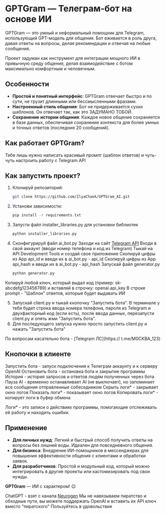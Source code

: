# GPTGram — Телеграм-бот на основе ИИ

GPTGram — это умный и неформальный помощник для Telegram, использующий GPT-модель для общения. Бот вживается в роль друга, давая ответы на вопросы, делая рекомендации и отвечая на любые сообщения. 

Проект задуман как инструмент для интеграции мощного ИИ в привычную среду общения, делая взаимодействие с ботом максимально комфортным и человечным.

## Особенности

- **Простой и понятный интерфейс**: GPTGram отвечает быстро и по сути, не грузит длинными или бессмысленными фразами.
- **Настроенный стиль общения**: Бот не придерживается сухих шаблонов. Он отвечает так, как это ЗАДУМАНО ТОБОЙ.
- **Сохранение истории общения**: Каждое новое общение сохраняется в базе данных, обеспечивая сохранение контекста для более умных и точных ответов (последние 20 сообщений).

## Как работает GPTGram?

Тебе лишь нужно написать красивый промпт (шаблон ответов) и чуть-чуть настроить работу с Telegram API

## Как запустить проект?

1. Клонируй репозиторий:
    ```bash
    git clone https://github.com/IlyaChaek/GPTGram_AI.git
    ```

2. Установи зависимости:
    ```bash
    pip install -r requirements.txt
    ```

3. Запусти файл installer_libraries.py для установки библиотек
    ```bash
    python installer_libraries.py
    ```

4. Сконфигурируй файл ai_bot.py
Заходи на сайт [Telegram API](https://my.telegram.org/auth?to=apps)
Входи в свой аккаунт (вводи номер телефона и код из Telegram)
Тыкай на API Development Tools и создай свое приложение 
Скопируй цифры из App api_id и введи их в ai_bot.py - api_id
Скопируй цифры из App api_hash и введи их в ai_bot.py - api_hash
Запускай файл generator.py
    ```bash
    python generator.py
    ```
Копируй любой ключ, который выдал код (пример: sk-abcdefg123456789) и вставляй в строчку: openai.api_key
В строке prompt - "Шаблон" ответов, которые будет выдавать ИИ

5. Запускай client.py и тыкай кнопочку "Запустить бота". В терминале у тебя будет строка ввода номера телефона, пароля из Telegram и двухфакторный код (если есть), после ввода данных, перезапусти client.py и опять жми "Запустить бота".
6. Для последующего запуска нужно просто запустить client.py и нажать "Запустить бота"

По вопросам касательно бота - [Telegram ЛС](https:// t.me/M0CKBA_123)



## Кнопочки в клиенте
Запустить бота - запуск подключения к Телеграм аккаунту и к серверу OpenAI
Остановить бота - остановка бота и закрытие программы
История - история запросов и ответов людям полученных через бота
Пауза AI - временно останавливает AI (не выключает), но запоминает все сообщения отправленные собеседником
Скрыть логи* - закрывает окно логов
Показать логи* - показывает окно логов
Копировать логи* - копирует логи в буфер обмена

Логи* - это записи о действиях программы, помогающие отслеживать её работу и находить ошибки.


## Применение

- **Для личных нужд**: Легкий и быстрый способ получить ответы на вопросы без лишней воды. Идеален для повседневного общения.
- **Для бизнеса**: Внедрение ИИ-помощников в мессенджерах для повышения эффективности общения с клиентами и обработки заявок.
- **Для разработчиков**: Простой и модульный код, который можно интегрировать в другие проекты или кастомизировать под свои нужды.



**GPTGram** — ИИ с характером! 😉


ChatGPT - взят с канала [Neurogen](https://t.me/neurogen_news)
Мы не навязываем пиратство и обходные пути, вы можете поддержать OpenAI и вставить их API ключ вместо "пиратского"
Пользуйтесь в удовольствие